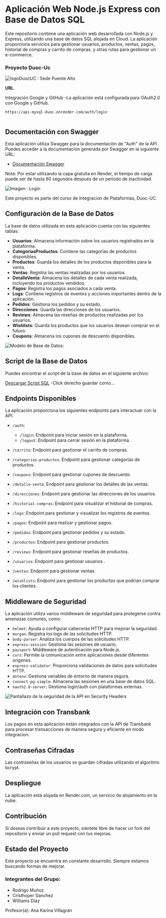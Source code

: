 # Aplicación Web Node.js Express con Base de Datos SQL

Este repositorio contiene una aplicación web desarrollada con Node.js y Express, utilizando una base de datos SQL alojada en Cloud. La aplicación proporciona servicios para gestionar usuarios, productos, ventas, pagos, historial de compras y carrito de compras. y otras rutas para gestionar un e-commerce.

### Proyecto Duoc-Uc

![logoDuocUC :  Sede Puente Alto](images/duocJpeg.jpeg)





**URL**

Integración Google y GitHub
  -La aplicación está configurada para OAuth2.0 con Google y GitHub.
```
https://api-mysql-duoc.onrender.com/auth/login


```

## Documentación con Swagger

Esta aplicación utiliza Swagger para la documentación de "Auth" de la API. Puedes acceder a la documentación generada por Swagger en la siguiente URL:

- [Documentación Swagger](https://api-mysql-duoc.onrender.com/api-docs/)



Nota: Por estar utilizando la capa gratuita en Render, el tiempo de carga puede ser de hasta 60 segundos después de un período de inactividad.

![Imagen : Login](images/login.jpg)




Este proyecto es parte del curso de Integracion de Plataformas, Duoc-UC.

## Configuración de la Base de Datos

La base de datos utilizada en esta aplicación cuenta con las siguientes tablas:

- **Usuarios**: Almacena información sobre los usuarios registrados en la plataforma.
- **CategoriasProductos**: Contiene las categorías de productos disponibles.
- **Productos**: Guarda los detalles de los productos disponibles para la venta.
- **Ventas**: Registra las ventas realizadas por los usuarios.
- **DetalleVenta**: Almacena los detalles de cada venta realizada, incluyendo los productos vendidos.
- **Pagos**: Registra los pagos asociados a cada venta.
- **Logs**: Contiene registros de eventos y acciones importantes dentro de la aplicación.
- **Pedidos**: Gestiona los pedidos y su estado.
- **Direcciones**: Guarda las direcciones de los usuarios.
- **Reviews**: Almacena las reseñas de productos realizadas por los usuarios.
- **Wishlists**: Guarda los productos que los usuarios desean comprar en el futuro.
- **Coupons**: Almacena los cupones de descuento disponibles.

![Modelo de Base de Datos:](images/basedatos27-06-2024actualizada.svg)

## Script de la Base de Datos

Puedes encontrar el script de la base de datos en el siguiente archivo:

[Descargar Script SQL](images/db/api-duoc-db2024.sql) -Click derecho guardar como...


## Endpoints Disponibles

La aplicación proporciona los siguientes endpoints para interactuar con la API:

- `/auth`: 
  - `/login`: Endpoint para iniciar sesión en la plataforma.
  - `/logout`: Endpoint para cerrar sesión en la plataforma.

- `/carrito`: Endpoint para gestionar el carrito de compras.

- `/categorias-productos`: Endpoint para gestionar categorías de productos.

- `/coupons`: Endpoint para gestionar cupones de descuento.

- `/detalle-venta`: Endpoint para gestionar los detalles de las ventas.

- `/direcciones`: Endpoint para gestionar las direcciones de los usuarios.

- `/historial-compras`: Endpoint para visualizar el historial de compras.

- `/logs`: Endpoint para gestionar y visualizar los registros de eventos.

- `/pagos`: Endpoint para realizar y gestionar pagos.

- `/pedidos`: Endpoint para gestionar pedidos y su estado.

- `/productos`: Endpoint para gestionar productos.

- `/reviews`: Endpoint para gestionar reseñas de productos.

- `/usuarios`: Endpoint para gestionar usuarios .

- `/ventas`: Endpoint para gestionar ventas.

- `/wishlists`: Endpoint para gestionar los productos que podrian comprar los clientes.

## Middleware de Seguridad

La aplicación utiliza varios middleware de seguridad para protegerse contra amenazas comunes, como:

- `helmet`: Ayuda a configurar cabeceras HTTP para mejorar la seguridad.
- `morgan`: Registra los logs de las solicitudes HTTP.
- `body-parser`: Analiza los cuerpos de las solicitudes HTTP.
- `express-session`: Gestiona las sesiones de usuario.
- `passport`: Middleware de autenticación para Node.js.
- `cors`: Permite la comunicación entre aplicaciones desde diferentes orígenes.
- `express-validator`: Proporciona validaciones de datos para solicitudes HTTP.
- `dotenv`: Gestiona variables de entorno de manera segura.
- `connect-pg-simple`: Almacena las sesiones en una base de datos SQL.
- `oauth2.0-server`: Gestiona login/auth con plataformas externas.

![Pantallazo de la seguridad de la API en Security Headers](images/imagen_seguridad_api_headers.jpeg)

## Integración con Transbank

Los pagos en esta aplicación están integrados con la API de Transbank para procesar transacciones de manera segura y eficiente en modo integracion.

## Contraseñas Cifradas

Las contraseñas de los usuarios se guardan cifradas utilizando el algoritmo bcrypt.

## Despliegue

La aplicación está alojada en Render.com, un servicio de alojamiento en la nube.

## Contribución

Si deseas contribuir a este proyecto, siéntete libre de hacer un fork del repositorio y enviar un pull request con tus mejoras.

## Estado del Proyecto

Este proyecto se encuentra en constante desarrollo. Siempre estamos buscando formas de mejorar.

### Integrantes del Grupo:

- Rodrigo Muñoz
- Cristhoper Sanchez
- Williams Diaz

Profesor(a): Ana Karina Villagran
